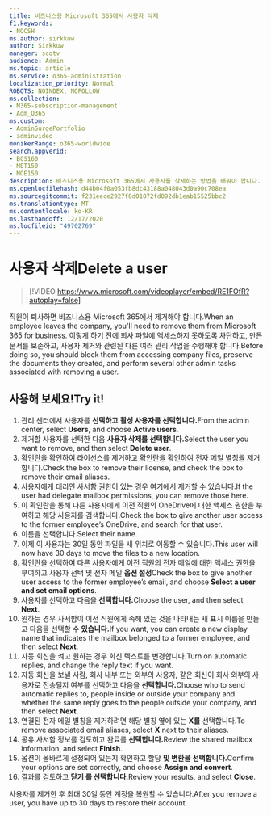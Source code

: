 ```yaml
---
title: 비즈니스용 Microsoft 365에서 사용자 삭제
f1.keywords:
- NOCSH
ms.author: sirkkuw
author: Sirkkuw
manager: scotv
audience: Admin
ms.topic: article
ms.service: o365-administration
localization_priority: Normal
ROBOTS: NOINDEX, NOFOLLOW
ms.collection:
- M365-subscription-management
- Adm_O365
ms.custom:
- AdminSurgePortfolio
- adminvideo
monikerRange: o365-worldwide
search.appverid:
- BCS160
- MET150
- MOE150
description: 비즈니스용 Microsoft 365에서 사용자를 삭제하는 방법을 배워야 합니다.
ms.openlocfilehash: d44b04f0a053fb8dc43188a048043d0a90c708ea
ms.sourcegitcommit: f231eece2927f0d01072fd092db1eab15525bbc2
ms.translationtype: MT
ms.contentlocale: ko-KR
ms.lasthandoff: 12/17/2020
ms.locfileid: "49702769"
---
```

# <a name="delete-a-user"></a><span data-ttu-id="bc73f-103">사용자 삭제</span><span class="sxs-lookup"><span data-stu-id="bc73f-103">Delete a user</span></span>

> [!VIDEO https://www.microsoft.com/videoplayer/embed/RE1FOfR?autoplay=false]

<span data-ttu-id="bc73f-104">직원이 퇴사하면 비즈니스용 Microsoft 365에서 제거해야 합니다.</span><span class="sxs-lookup"><span data-stu-id="bc73f-104">When an employee leaves the company, you'll need to remove them from Microsoft 365 for business.</span></span> <span data-ttu-id="bc73f-105">이렇게 하기 전에 회사 파일에 액세스하지 못하도록 차단하고, 만든 문서를 보존하고, 사용자 제거와 관련된 다른 여러 관리 작업을 수행해야 합니다.</span><span class="sxs-lookup"><span data-stu-id="bc73f-105">Before doing so, you should block them from accessing company files, preserve the documents they created, and perform several other admin tasks associated with removing a user.</span></span>

## <a name="try-it"></a><span data-ttu-id="bc73f-106">사용해 보세요!</span><span class="sxs-lookup"><span data-stu-id="bc73f-106">Try it!</span></span>

1. <span data-ttu-id="bc73f-107">관리 센터에서 사용자를 **선택하고** **활성 사용자를 선택합니다.**</span><span class="sxs-lookup"><span data-stu-id="bc73f-107">From the admin center, select **Users**, and choose **Active users**.</span></span>
1. <span data-ttu-id="bc73f-108">제거할 사용자를 선택한 다음 **사용자 삭제를 선택합니다.**</span><span class="sxs-lookup"><span data-stu-id="bc73f-108">Select the user you want to remove, and then select **Delete user**.</span></span>
1. <span data-ttu-id="bc73f-109">확인란을 확인하여 라이선스를 제거하고 확인란을 확인하여 전자 메일 별칭을 제거합니다.</span><span class="sxs-lookup"><span data-stu-id="bc73f-109">Check the box to remove their license, and check the box to remove their email aliases.</span></span>
1. <span data-ttu-id="bc73f-110">사용자에게 대리인 사서함 권한이 있는 경우 여기에서 제거할 수 있습니다.</span><span class="sxs-lookup"><span data-stu-id="bc73f-110">If the user had delegate mailbox permissions, you can remove those here.</span></span>
1. <span data-ttu-id="bc73f-111">이 확인란을 통해 다른 사용자에게 이전 직원의 OneDrive에 대한 액세스 권한을 부여하고 해당 사용자를 검색합니다.</span><span class="sxs-lookup"><span data-stu-id="bc73f-111">Check the box to give another user access to the former employee’s OneDrive, and search for that user.</span></span>
1. <span data-ttu-id="bc73f-112">이름을 선택합니다.</span><span class="sxs-lookup"><span data-stu-id="bc73f-112">Select their name.</span></span>
1. <span data-ttu-id="bc73f-113">이제 이 사용자는 30일 동안 파일을 새 위치로 이동할 수 있습니다.</span><span class="sxs-lookup"><span data-stu-id="bc73f-113">This user will now have 30 days to move the files to a new location.</span></span>
1. <span data-ttu-id="bc73f-114">확인란을 선택하여 다른 사용자에게 이전 직원의 전자 메일에 대한 액세스 권한을 부여하고 사용자 선택 및 전자 메일 **옵션 설정**</span><span class="sxs-lookup"><span data-stu-id="bc73f-114">Check the box to give another user access to the former employee’s email, and choose **Select a user and set email options**.</span></span>
1. <span data-ttu-id="bc73f-115">사용자를 선택하고 다음을 **선택합니다.**</span><span class="sxs-lookup"><span data-stu-id="bc73f-115">Choose the user, and then select **Next**.</span></span>
1. <span data-ttu-id="bc73f-116">원하는 경우 사서함이 이전 직원에게 속해 있는 것을 나타내는 새 표시 이름을 만들고 다음을 선택할 수 **있습니다.**</span><span class="sxs-lookup"><span data-stu-id="bc73f-116">If you want, you can create a new display name that indicates the mailbox belonged to a former employee, and then select **Next**.</span></span>
1. <span data-ttu-id="bc73f-117">자동 회신을 켜고 원하는 경우 회신 텍스트를 변경합니다.</span><span class="sxs-lookup"><span data-stu-id="bc73f-117">Turn on automatic replies, and change the reply text if you want.</span></span>
1. <span data-ttu-id="bc73f-118">자동 회신을 보낼 사람, 회사 내부 또는 외부의 사용자, 같은 회신이 회사 외부의 사용자로 전송될지 여부를 선택하고 다음을 **선택합니다.**</span><span class="sxs-lookup"><span data-stu-id="bc73f-118">Choose who to send automatic replies to, people inside or outside your company and whether the same reply goes to the people outside your company, and then select **Next**.</span></span>
1. <span data-ttu-id="bc73f-119">연결된 전자 메일 별칭을 제거하려면 해당 별칭 옆에 있는 **X를** 선택합니다.</span><span class="sxs-lookup"><span data-stu-id="bc73f-119">To remove associated email aliases, select **X** next to their aliases.</span></span>
1. <span data-ttu-id="bc73f-120">공유 사서함 정보를 검토하고 완료를 **선택합니다.**</span><span class="sxs-lookup"><span data-stu-id="bc73f-120">Review the shared mailbox information, and select **Finish**.</span></span>
1. <span data-ttu-id="bc73f-121">옵션이 올바르게 설정되어 있는지 확인하고 할당 **및 변환을 선택합니다.**</span><span class="sxs-lookup"><span data-stu-id="bc73f-121">Confirm your options are set correctly, and choose **Assign and convert**.</span></span>
1. <span data-ttu-id="bc73f-122">결과를 검토하고 **닫기 를 선택합니다.**</span><span class="sxs-lookup"><span data-stu-id="bc73f-122">Review your results, and select **Close**.</span></span>

<span data-ttu-id="bc73f-123">사용자를 제거한 후 최대 30일 동안 계정을 복원할 수 있습니다.</span><span class="sxs-lookup"><span data-stu-id="bc73f-123">After you remove a user, you have up to 30 days to restore their account.</span></span>
